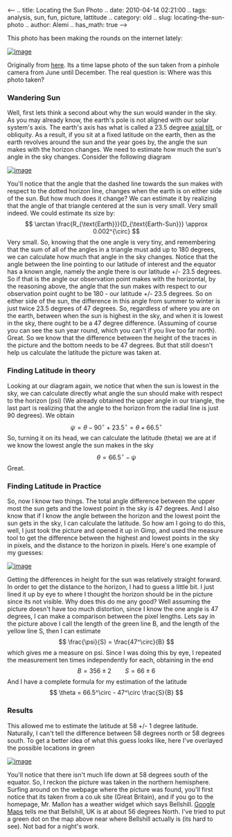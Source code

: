 <--
.. title: Locating the Sun Photo
.. date: 2010-04-14 02:21:00
.. tags: analysis, sun, fun, picture, lattitude
.. category: old
.. slug: locating-the-sun-photo
.. author: Alemi
.. has_math: true
-->


This photo has been making the rounds on the internet lately:

[![image](http://3.bp.blogspot.com/_YOjDhtygcuA/S8VQNEo7GUI/AAAAAAAAAJA/mHcIfKfPleM/s400/pinholecamerajd09.jpg)](http://3.bp.blogspot.com/_YOjDhtygcuA/S8VQNEo7GUI/AAAAAAAAAJA/mHcIfKfPleM/s1600/pinholecamerajd09.jpg)

Originally from [here](http://helpmyphysics.co.uk/wordpress/?p=276). Its
a time lapse photo of the sun taken from a pinhole camera from June
until December. The real question is: Where was this photo taken?

### Wandering Sun

Well, first lets think a second about why the sun would wander in the
sky. As you may already know, the earth's pole is not aligned with our
solar system's axis. The earth's axis has what is called a 23.5 degree
[axial tilt](http://en.wikipedia.org/wiki/Earth's_Axis), or obliquity.
As a result, if you sit at a fixed latitude on the earth, then as the
earth revolves around the sun and the year goes by, the angle the sun
makes with the horizon changes. We need to estimate how much the sun's
angle in the sky changes. Consider the following diagram

[![image](http://4.bp.blogspot.com/_YOjDhtygcuA/S8VVHRzTrXI/AAAAAAAAAJI/zxe2OAcYSSw/s400/diagram.png)](http://4.bp.blogspot.com/_YOjDhtygcuA/S8VVHRzTrXI/AAAAAAAAAJI/zxe2OAcYSSw/s1600/diagram.png)

You'll notice that the angle that the dashed line towards the sun makes
with respect to the dotted horizon line, changes when the earth is on
either side of the sun. But how much does it change? We can estimate it
by realizing that the angle of that triangle centered at the sun is very
small. Very small indeed. We could estimate its size by: $$ \arctan
\frac{R_{\text{Earth}}}{D_{\text{Earth-Sun}}} \approx
0.002^{\circ} $$ Very small. So, knowing that the one angle is very
tiny, and remembering that the sum of all of the angles in a triangle
must add up to 180 degrees, we can calculate how much that angle in the
sky changes. Notice that the angle between the line pointing to our
latitude of interest and the equator has a known angle, namely the angle
there is our latitude +/- 23.5 degrees. So if that is the angle our
observation point makes with the horizontal, by the reasoning above, the
angle that the sun makes with respect to our observation point ought to
be 180 - our latitude +/- 23.5 degrees. So on either side of the sun,
the difference in this angle from summer to winter is just twice 23.5
degrees of 47 degrees. So, regardless of where you are on the earth,
between when the sun is highest in the sky, and when it is lowest in the
sky, there ought to be a 47 degree difference. (Assuming of course you
can see the sun year round, which you can't if you live too far north).
Great. So we know that the difference between the height of the traces
in the picture and the bottom needs to be 47 degrees. But that still
doesn't help us calculate the latitude the picture was taken at.

### Finding Latitude in theory

Looking at our diagram again, we notice that when the sun is lowest in
the sky, we can calculate directly what angle the sun should make with
respect to the horizon (psi) (We already obtained the upper angle in our
triangle, the last part is realizing that the angle to the horizon from
the radial line is just 90 degrees). We obtain $$ \psi = \theta -
90^\circ + 23.5^\circ = \theta + 66.5^\circ $$ So, turning it on
its head, we can calculate the latitude (theta) we are at if we know the
lowest angle the sun makes in the sky $$ \theta = 66.5^\circ - \psi
$$ Great.

### Finding Latitude in Practice

So, now I know two things. The total angle difference between the upper
most the sun gets and the lowest point in the sky is 47 degrees. And I
also know that if I know the angle between the horizon and the lowest
point the sun gets in the sky, I can calculate the latitude. So how am I
going to do this, well, I just took the picture and opened it up in
Gimp, and used the measure tool to get the difference between the
highest and lowest points in the sky in pixels, and the distance to the
horizon in pixels. Here's one example of my guesses:

[![image](http://4.bp.blogspot.com/_YOjDhtygcuA/S8VZsHEcTMI/AAAAAAAAAJQ/fOqIQq1776I/s320/pinholecamerajdwithlines.jpg)](http://4.bp.blogspot.com/_YOjDhtygcuA/S8VZsHEcTMI/AAAAAAAAAJQ/fOqIQq1776I/s1600/pinholecamerajdwithlines.jpg)

Getting the differences in height for the sun was relatively straight
forward. In order to get the distance to the horizon, I had to guess a
little bit. I just lined it up by eye to where I thought the horizon
should be in the picture since its not visible. Why does this do me any
good? Well assuming the picture doesn't have too much distortion, since
I know the one angle is 47 degrees, I can make a comparison between the
pixel lengths. Lets say in the picture above I call the length of the
green line B, and the length of the yellow line S, then I can estimate
$$ \frac{\psi}{S} = \frac{47^\circ}{B} $$ which gives me a measure
on psi. Since I was doing this by eye, I repeated the measurement ten
times independently for each, obtaining in the end $$ B = 356 \pm 2
\qquad S = 66 \pm 6 $$ And I have a complete formula for my estimation
of the latitude $$ \theta = 66.5^\circ - 47^\circ \frac{S}{B} $$

### Results

This allowed me to estimate the latitude at 58 +/- 1 degree latitude.
Naturally, I can't tell the difference between 58 degrees north or 58
degrees south. To get a better idea of what this guess looks like, here
I've overlayed the possible locations in green

[![image](http://3.bp.blogspot.com/_YOjDhtygcuA/S8VcAVzG7jI/AAAAAAAAAJY/3csC2nzT8OM/s400/world1.jpg)](http://3.bp.blogspot.com/_YOjDhtygcuA/S8VcAVzG7jI/AAAAAAAAAJY/3csC2nzT8OM/s1600/world1.jpg)

You'll notice that there isn't much life down at 58 degrees south of the
equator. So, I reckon the picture was taken in the northern hemisphere.
Surfing around on the webpage where the picture was found, you'll first
notice that its taken from a co.uk site (Great Britain), and if you go
to the homepage, Mr. Mallon has a weather widget which says Bellshill.
[Google
Maps](http://maps.google.com/maps?f=q&source=s_q&gl=us&g=Bellshill&q=Bellshill,+UK+lattitude+longitude&btnG=Search+Maps)
tells me that Bellshill, UK is at about 56 degrees North. I've tried to
put a green dot on the map above near where Bellshill actually is (its
hard to see). Not bad for a night's work.
